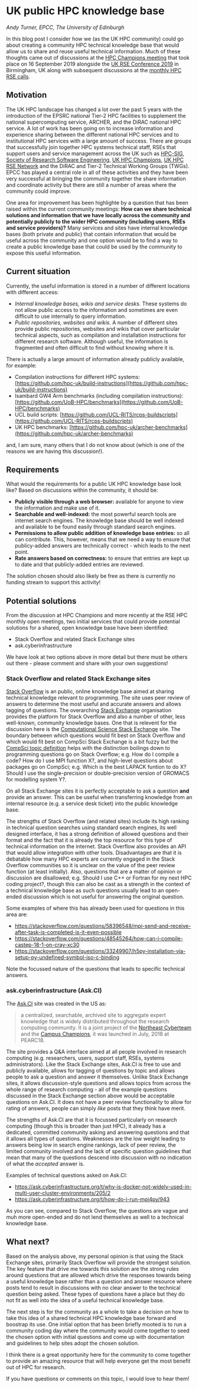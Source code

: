 # UK public HPC knowledge base

*Andy Turner, EPCC, The University of Edinburgh*

In this blog post I consider how we (as the UK HPC community) could go about creating a community HPC technical knowledge base that would allow us to share and reuse useful technical information. Much of these thoughts came out of discussions at the [HPC Champions meeting](https://rseconuk2019.sched.com/event/RxMV/hpc-champions-workshop-colocated-with-rseconuk2019) that took place on 16 September 2019 alongside the [UK RSE Conference 2019](https://rse.ac.uk/conf2019/) in Birmingham, UK along with subsequent discussions at the [monthly HPC RSE calls](http://www.hpc-uk.ac.uk/rse/rse_network.html).

## Motivation

The UK HPC landscape has changed a lot over the past 5 years with the introduction of the EPSRC national Tier-2 HPC facilities to supplement the national supercomputing service, ARCHER, and the DiRAC national HPC service. A lot of work has been going on to increase information and experience sharing between the different national HPC services and to institutional HPC services with a large amount of success. There are groups that successfully join together HPC systems technical staff, RSEs that  support users and service management across the UK such as [HPC-SIG](https://hpc-sig.org.uk/), [Society of Research Software Engineering](https://society-rse.org/), [UK HPC Champions](http://www.archer.ac.uk/community/champions/), [UK HPC RSE Network](https://www.hpc-uk.ac.uk/rse/rse_network.html) and the DiRAC and Tier-2 Technical Working Groups (TWGs). EPCC has played a central role in all of these activities and they have been very successful at bringing the community together the share information and coordinate activity but there are still a number of areas where the community could improve.

One area for improvement has been highlighte by a question that has been raised within the current community meetings: **How can we share technical solutions and information that we have locally across the community and potentially publicly to the wider HPC community (including users, RSEs and service providers)?** Many services and sites have internal knowledge bases (both private and public) that contain information that would be useful across the community and one option would be to find a way to create a public knowledge base that could be used by the community to expose this useful information.

## Current situation

Currently, the useful information is stored in a number of different locations with different access:

   - *Internal knowledge bases, wikis and service desks.* These systems do not allow public access to the information and sometimes are even difficult to use internally to query information.
   - *Public repositories, websites and wikis.* A number of different sites provide public repositories, websites and wikis that cover particular technical aspects, such as compilation and installation instructions for different research software. Although useful, the information is fragmented and often difficult to find without knowing where it is.

There is actually a large amount of information already publicly available, for example:

   - Compilation instructions for different HPC systems: [https://github.com/hpc-uk/build-instructions](https://github.com/hpc-uk/build-instructions)
   - Isambard GW4 Arm benchmarks (including compilation instructions): [https://github.com/UoB-HPC/benchmarks](https://github.com/UoB-HPC/benchmarks)
   - UCL build scripts: [https://github.com/UCL-RITS/rcps-buildscripts](https://github.com/UCL-RITS/rcps-buildscripts)
   - UK HPC benchmarks: [https://github.com/hpc-uk/archer-benchmarks](https://github.com/hpc-uk/archer-benchmarks)

and, I am sure, many others that I do not know about (which is one of the reasons we are having this discussion!).
   
## Requirements

What would the requirements for a public UK HPC knowledge base look like? Based on discussions within the community, it should be:

   - **Publicly visible through a web browser:** available for anyone to view the information and make use of it.
   - **Searchable and well-indexed:** the most powerful search tools are internet search engines. The knowledge base should be well indexed and available to be found easily through standard search engines.
   - **Permissions to allow public addition of knowledge base entries:** so all can contribute. This, however, means that we need a way to ensure that publicy-added answers are technically correct - which leads to the next point.
   - **Rate answers based on correctness:** to ensure that entries are kept up to date and that publicly-added entries are reviewed.

The solution chosen should also likely be free as there is currently no funding stream to support this activity!

## Potential solutions

From the discussion at HPC Champions and more recently at the RSE HPC monthly open meetings, two initial services that could provide potential solutions for a shared, open knowledge base have been identified:

   - Stack Overflow and related Stack Exchange sites
   - ask.cyberinfrastructure
   
We have look at two options above in more detail but there must be others out there - please comment and share with your own suggestions!

### Stack Overflow and related Stack Exchange sites

[Stack Overflow](http://stackoverflow.com) is an public, online knowledge base aimed at sharing technical knowledge relevant to programming. The site uses peer review of answers to determine the most useful and accurate answers and allows tagging of questions. The overarching [Stack Exchange](https://stackexchange.com/) organisation provides the platform for Stack Overflow and also a number of other, less well-known, community knowledge bases. One that is relevent for the discussion here is the [Computational Science Stack Exchange](https://scicomp.stackexchange.com/) site. The boundary between which questions would fit best on Stack Overflow and which would fit best on CompSci Stack Exchange is a bit fuzzy but the [CompSci topic definition](https://scicomp.stackexchange.com/help/on-topic) helps with the distinction boilings down to programming questions go on Stack Overflow; e.g. How do I compile a code? How do I use MPI function X?, and high-level questions about packages go on CompSci; e.g. Which is the best LAPACK funtion to do X? Should I use the single-precision or double-precision version of GROMACS for modelling system Y?.

On all Stack Exchange sites it is perfectly acceptable to ask a question **and** provide an answer. This can  be useful when transferring knowledge from an internal resource (e.g. a service desk ticket) into the  public knowledge base.

The strengths of Stack Overflow (and related sites) include its high ranking in technical question searches using standard search engines, its well designed interface, it has a strong definition of allowed questions and their format and the fact that it is already the top resource for this type of technical information on the internet. Stack Overflow also provides an API that would allow integration with other tools. Disadvantages are that it is debatable how many HPC experts are currently  engaged in the Stack Overflow communities so it is unclear on the value of the peer review function (at least initially). Also, questions that are a matter of opinion or discussion are disallowed; e.g. Should  I use C++ or Fortran for my next HPC coding project?, though this can also be cast as a strength in the  context of a technical knowledge base as such questions usually lead to an open-ended discussion which is not useful for answering the original question.

Some examples of where this has already been used for questions in this area are:

   - https://stackoverflow.com/questions/58396548/mpi-send-and-receive-after-task-is-completed-is-it-even-possible
   - https://stackoverflow.com/questions/48545264/how-can-i-compile-castep-18-1-on-cray-xc30
   - https://stackoverflow.com/questions/33249907/h5py-installation-via-setup-py-undefined-symbol-iso-c-binding
   
Note the focussed nature of the questions that leads to specific technical answers.

### ask.cyberinfrastructure (Ask.CI)

The [Ask.CI](https://ask.cyberinfrastructure.org/) site was created in the US as:

> a centralized, searchable, archived site to aggregate expert knowledge that is widely distributed throughout the research computing community. It is a joint project of the [Northeast Cyberteam](https://necyberteam.org/) and the [Campus Champions](https://www.xsede.org/community-engagement/campus-champions), it was launched in July, 2018 at PEARC18.

The site provides a Q&A interface aimed at all people involved in research computing (e.g. researchers, users, support staff, RSEs, systems administrators). Like the Stack Exchange sites, Ask.CI is free to use and publicly available, allows for tagging of questions by topic and allows people to ask a question and answer it themselves. Unlike Stack Exchange sites, it allows discussion-style questions and allows topics from across the whole range of research computing - all of the example questions discussed in the Stack Exchange section above would be acceptable questions on Ask.CI. It does not have a peer review functionality to allow for rating of answers, people can simply *like* posts that they think have merit.

The strengths of Ask.CI are that it is focussed particularly on research computing (though this is broader than just HPC), it already has a dedicated, committed community asking and answering questions and that it allows all types of questions. Weaknesses are the low weight leading to answers being low in search engine rankings, lack of peer review, the limited community involved and the lack of specific question guidelines that mean that many of the questions descend into discussion with no indication of what the *accepted* answer is.

Examples of technical questions asked on Ask.CI:

  - https://ask.cyberinfrastructure.org/t/why-is-docker-not-widely-used-in-multi-user-cluster-environments/205/2
  - https://ask.cyberinfrastructure.org/t/how-do-i-run-mpi4py/943
  
As you can see, compared to Stack Overflow, the questions are vague and muh more open-ended and do not lend themselves as well to a technical knowledge base.

## What next?

Based on the analysis above, my personal opinion is that using the Stack Exchange sites, primarily Stack Overflow will provide the strongest solution. The key feature that drive me towards this solution are the strong rules around questions that are allowed which drive the responses towards being a useful knowledge base rather than  a question and answer resource where posts tend to result in discussions with no clear answer to the technical question being asked. These types of questions have a place but they do not fit as well into the idea of a useful technical knowledge base.

The next step is for the community as a whole to take a decision on how to take this idea of a shared technical  HPC knowledge base forward and boostrap its use. One initial option that has been briefly mooted is to run a community coding day where the community would come together to seed the chosen option with initial questions and come up with documentation and guidelines to help sites adopt the chosen solution.

I think there is a great opportunity here for the community to come together to provide an amazing resource that will help everyone get the most benefit out of HPC for research.

If you have questions or comments on this topic, I would love to hear them!

